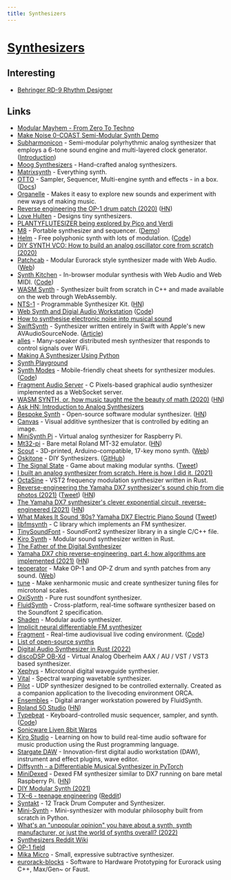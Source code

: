 ```yaml
---
title: Synthesizers
---
```


# [Synthesizers](https://en.wikipedia.org/wiki/Synthesizer)

## Interesting

- [Behringer RD-9 Rhythm Designer](https://www.behringer.com/product.html)

## Links

- [Modular Mayhem - From Zero To Techno](https://www.youtube.com/watch?v=nGaVBCnkKng)
- [Make Noise 0-COAST Semi-Modular Synth Demo](https://www.youtube.com/watch?v=5FW8QYt6bio)
- [Subharmonicon](https://www.moogmusic.com/products/subharmonicon) - Semi-modular polyrhythmic analog synthesizer that employs a 6-tone sound engine and multi-layered clock generator. ([Introduction](https://www.youtube.com/watch?v=VaxSc8XJb9A))
- [Moog Synthesizers](https://www.moogmusic.com/) - Hand-crafted analog synthesizers.
- [Matrixsynth](https://www.matrixsynth.com/) - Everything synth.
- [OTTO](https://github.com/OTTO-project/OTTO) - Sampler, Sequencer, Multi-engine synth and effects - in a box. ([Docs](https://otto-project.github.io/docs/))
- [Organelle](https://www.critterandguitari.com/organelle) - Makes it easy to explore new sounds and experiment with new ways of making music.
- [Reverse engineering the OP-1 drum patch (2020)](https://schollz.com/blog/op1/) ([HN](https://news.ycombinator.com/item?id=23211467))
- [Love Hulten](https://www.lovehulten.com/) - Designs tiny synthesizers.
- [PLANTYFLUTESIZER being explored by Pico and Verdi](https://twitter.com/_bichopalo_/status/1248919043161182209)
- [M8](https://dirtywave.com/) - Portable synthesizer and sequencer. ([Demo](https://www.youtube.com/watch?v=DCFJ-3QfqZA))
- [Helm](https://tytel.org/helm/) - Free polyphonic synth with lots of modulation. ([Code](https://github.com/mtytel/helm))
- [DIY SYNTH VCO: How to build an analog oscillator core from scratch (2020)](https://www.youtube.com/watch?v=QBatvo8bCa4)
- [Patchcab](https://github.com/spectrome/patchcab) - Modular Eurorack style synthesizer made with Web Audio. ([Web](https://patch.cab/))
- [Synth Kitchen](https://synth.kitchen/) - In-browser modular synthesis with Web Audio and Web MIDI. ([Code](https://github.com/spencerudnick/synth.kitchen))
- [WASM Synth](https://timdaub.github.io/wasm-synth/) - Synthesizer built from scratch in C++ and made available on the web through WebAssembly.
- [NTS-1](https://www.korg.com/us/products/dj/nts_1/) - Programmable Synthesizer Kit. ([HN](https://news.ycombinator.com/item?id=25950502))
- [Web Synth and Digial Audio Workstation](https://notes.ameo.design/) ([Code](https://github.com/Ameobea/web-synth))
- [How to synthesise electronic noise into musical sound](https://twitter.com/BBCArchive/status/1358788928505933824)
- [SwiftSynth](https://github.com/GrantJEmerson/SwiftSynth) - Synthesizer written entirely in Swift with Apple's new AVAudioSourceNode. ([Article](https://medium.com/better-programming/building-a-synthesizer-in-swift-866cd15b731))
- [alles](https://github.com/bwhitman/alles) - Many-speaker distributed mesh synthesizer that responds to control signals over WiFi.
- [Making A Synthesizer Using Python](https://www.reddit.com/r/Python/comments/lw50ne/making_a_synthesizer_using_python/)
- [Synth Playground](https://learningsynths.ableton.com/en/playground)
- [Synth Modes](https://synthmodes.com/) - Mobile-friendly cheat sheets for synthesizer modules. ([Code](https://github.com/boourns/synthmodes))
- [Fragment Audio Server](https://github.com/grz0zrg/fas) - C Pixels-based graphical audio synthesizer implemented as a WebSocket server.
- [WASM SYNTH, or, how music taught me the beauty of math (2020)](https://timdaub.github.io/2020/02/19/wasm-synth/#f1) ([HN](https://news.ycombinator.com/item?id=27276400))
- [Ask HN: Introduction to Analog Synthesizers](https://news.ycombinator.com/item?id=27822489)
- [Bespoke Synth](https://www.bespokesynth.com/) - Open-source software modular synthesizer. ([HN](https://news.ycombinator.com/item?id=28529672))
- [Canvas](https://github.com/nhthn/canvas) - Visual additive synthesizer that is controlled by editing an image.
- [MiniSynth Pi](https://github.com/rsta2/minisynth) - Virtual analog synthesizer for Raspberry Pi.
- [Mt32-pi](https://github.com/dwhinham/mt32-pi) - Bare metal Roland MT-32 emulator. ([HN](https://news.ycombinator.com/item?id=28727084))
- [Scout](https://github.com/oskitone/scout) - 3D-printed, Arduino-compatible, 17-key mono synth. ([Web](https://www.oskitone.com/product/scout-synth))
- [Oskitone](https://www.oskitone.com/) - DIY Synthesizers. ([GitHub](https://github.com/oskitone))
- [The Signal State](https://signalstate.io/) - Game about making modular synths. ([Tweet](https://twitter.com/notch/status/1449855636842311680))
- [I built an analog synthesizer from scratch. Here is how I did it. (2021)](https://www.youtube.com/watch?v=PATlf0W3m7k)
- [OctaSine](https://github.com/greatest-ape/OctaSine) - VST2 frequency modulation synthesizer written in Rust.
- [Reverse-engineering the Yamaha DX7 synthesizer's sound chip from die photos (2021)](https://www.righto.com/2021/11/reverse-engineering-yamaha-dx7.html) ([Tweet](https://twitter.com/kenshirriff/status/1459572903213613056)) ([HN](https://news.ycombinator.com/item?id=29211401))
- [The Yamaha DX7 synthesizer's clever exponential circuit, reverse-engineered (2021)](https://www.righto.com/2021/11/reverse-engineering-yamaha-dx7_28.html) ([HN](https://news.ycombinator.com/item?id=29370875))
- [What Makes It Sound ’80s? Yamaha DX7 Electric Piano Sound](https://meganlavengood.com/wp-content/uploads/2019/09/Lavengood-2019-%E2%80%9CWhat-Makes-It-Sound-%E2%80%9980s%E2%80%9D-The-Yamaha-DX7-Electr.pdf) ([Tweet](https://twitter.com/kenshirriff/status/1459579767410216963))
- [libfmsynth](https://github.com/Themaister/libfmsynth) - C library which implements an FM synthesizer.
- [TinySoundFont](https://github.com/schellingb/TinySoundFont) - SoundFont2 synthesizer library in a single C/C++ file.
- [Kiro Synth](https://github.com/chris-zen/kiro-synth) - Modular sound synthesizer written in Rust.
- [The Father of the Digital Synthesizer](https://priceonomics.com/the-father-of-the-digital-synthesizer/)
- [Yamaha DX7 chip reverse-engineering, part 4: how algorithms are implemented (2021)](http://www.righto.com/2021/12/yamaha-dx7-chip-reverse-engineering.html) ([HN](https://news.ycombinator.com/item?id=29515087))
- [teoperator](https://github.com/schollz/teoperator) - Make OP-1 and OP-Z drum and synth patches from any sound. ([Web](https://teoperator.com/))
- [tune](https://github.com/Woyten/tune) - Make xenharmonic music and create synthesizer tuning files for microtonal scales.
- [OxiSynth](https://github.com/PolyMeilex/OxiSynth) - Pure rust soundfont synthesizer.
- [FluidSynth](https://github.com/FluidSynth/fluidsynth) - Cross-platform, real-time software synthesizer based on the Soundfont 2 specification.
- [Shaden](https://github.com/brettbuddin/shaden) - Modular audio synthesizer.
- [Implicit neural differentiable FM synthesizer](https://github.com/andreasjansson/fmsynth)
- [Fragment](https://www.fsynth.com/) - Real-time audiovisual live coding environment. ([Code](https://github.com/grz0zrg/fsynth))
- [List of open-source synths](https://github.com/Atarity/diy-synths)
- [Digital Audio Synthesizer in Rust (2022)](https://0xc45.com/blog/digital-audio-synthesizer-in-rust/)
- [discoDSP OB-Xd](https://github.com/reales/OB-Xd) - Virtual Analog Oberheim AAX / AU / VST / VST3 based synthesizer.
- [Xephys](https://github.com/suhr/xephys) - Microtonal digital waveguide synthesier.
- [Vital](https://github.com/mtytel/vital) - Spectral warping wavetable synthesizer.
- [Pilot](https://github.com/hundredrabbits/Pilot) - UDP synthesizer designed to be controlled externally. Created as a companion application to the livecoding environment ORCA.
- [Ensembles](https://github.com/SubhadeepJasu/Ensembles) - Digital arranger workstation powered by FluidSynth.
- [Roland 50 Studio](https://roland50.studio/) ([HN](https://news.ycombinator.com/item?id=30638634))
- [Typebeat](https://typebeat.kofi.sexy/) - Keyboard-controlled music sequencer, sampler, and synth. ([Code](https://github.com/kofigumbs/typebeat))
- [Sonicware Liven 8bit Warps](https://sonicware.jp/products/liven-8bit-warps)
- [Kiro Studio](https://github.com/chris-zen/kiro-studio) - Learning on how to build real-time audio software for music production using the Rust programming language.
- [Stargate DAW](https://github.com/stargateaudio/stargate) - Innovation-first digital audio workstation (DAW), instrument and effect plugins, wave editor.
- [Diffsynth - a Differentiable Musical Synthesizer in PyTorch](https://github.com/hyakuchiki/diffsynth)
- [MiniDexed](https://github.com/probonopd/MiniDexed) - Dexed FM synthesizer similar to DX7 running on bare metal Raspberry Pi. ([HN](https://news.ycombinator.com/item?id=31062237))
- [DIY Modular Synth (2021)](https://loophole-letters.vercel.app/diy-modular-synth)
- [TX–6 - teenage engineering](https://teenage.engineering/products/tx-6) ([Reddit](https://www.reddit.com/r/synthesizers/comments/u8noc6/new_teenage_engineering_mixer_is_smaller_than/))
- [Syntakt](https://www.elektron.se/products/syntakt/) - 12 Track Drum Computer and Synthesizer.
- [Mini-Synth](https://github.com/alelouis/mini-synth) - Mini-synthesizer with modular philosophy built from scratch in Python.
- [What's an "unpopular opinion" you have about a synth, synth manufacturer, or just the world of synths overall? (2022)](https://www.reddit.com/r/synthesizers/comments/umkmvb/whats_an_unpopular_opinion_you_have_about_a_synth/)
- [Synthesizers Reddit Wiki](https://www.reddit.com/r/synthesizers/wiki/index)
- [OP-1 field](https://news.ycombinator.com/item?id=31350896)
- [Mika Micro](https://github.com/tesselode/mika-micro) - Small, expressive subtractive synthesizer.
- [eurorack-blocks](https://github.com/ohmtech-rdi/eurorack-blocks) - Software to Hardware Prototyping for Eurorack using C++, Max/Gen~ or Faust.